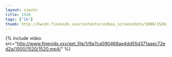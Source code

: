 ```yaml
--- 
layout: sieutv
title: 1520
tags: ["1k"]
thumb: http://hwcdn.finevids.xxx/contents/videos_screenshots/1000/1520/preview.mp4.jpg
---
```

{% include video src="http://www.finevids.xxx/get_file/1/9a7ca090468ae4dd55d371aaec72ed2a/1000/1520/1520.mp4/" %} 
